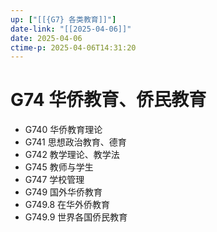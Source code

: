 ```yaml
---
up: ["[[{G7} 各类教育]]"]
date-link: "[[2025-04-06]]"
date: 2025-04-06
ctime-p: 2025-04-06T14:31:20
---
```


# G74 华侨教育、侨民教育

- G740 华侨教育理论
- G741 思想政治教育、德育
- G742 教学理论、教学法
- G745 教师与学生
- G747 学校管理
- G749 国外华侨教育
- G749.8 在华外侨教育
- G749.9 世界各国侨民教育
